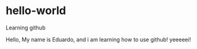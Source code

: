 # hello-world
Learning github

Hello,
My name is Eduardo, and i am learning how to use github! yeeeeei!
